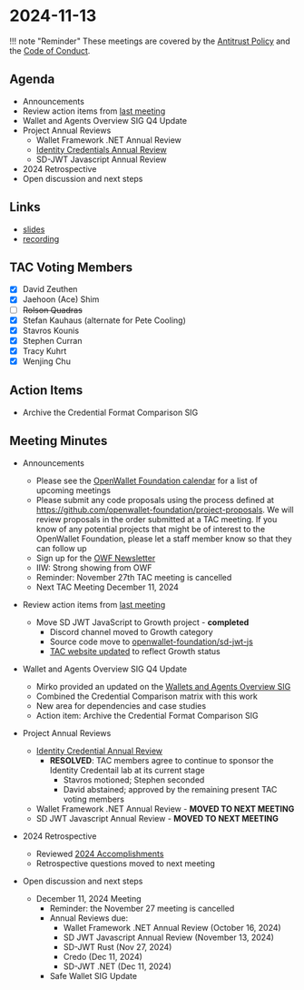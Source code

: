 # 2024-11-13

!!! note "Reminder"
    These meetings are covered by the [Antitrust Policy](../../governance/antitrust.md) and the [Code of Conduct](../../governance/code-of-conduct.md).

## Agenda

- Announcements
- Review action items from [last meeting](./2024-10-30.md#action-items)
- Wallet and Agents Overview SIG Q4 Update
- Project Annual Reviews
    - Wallet Framework .NET Annual Review
    - [Identity Credentials Annual Review](https://tac.openwallet.foundation/projects/reviews/2024/2024-identity-credential-annual/)
    - SD-JWT Javascript Annual Review
- 2024 Retrospective
- Open discussion and next steps

## Links

- [slides](https://docs.google.com/presentation/d/1KoukOTap8rqbiKfckcnOr8jSeoY2qL3FjubA-JjQW6Y/edit?usp=sharing)
- [recording]()

## TAC Voting Members

- [x] David Zeuthen
- [x] Jaehoon (Ace) Shim
- [ ] ~~Rolson Quadras~~
- [x] Stefan Kauhaus (alternate for Pete Cooling)
- [x] Stavros Kounis
- [x] Stephen Curran
- [x] Tracy Kuhrt
- [x] Wenjing Chu

## Action Items
- Archive the Credential Format Comparison SIG

## Meeting Minutes

- Announcements
    - Please see the [OpenWallet Foundation calendar](https://zoom-lfx.platform.linuxfoundation.org/meetings/openwalletfoundation) for a list of upcoming meetings
    - Please submit any code proposals using the process defined at https://github.com/openwallet-foundation/project-proposals. We will review proposals in the order submitted at a TAC meeting. If you know of any potential projects that might be of interest to the OpenWallet Foundation, please let a staff member know so that they can follow up
    - Sign up for the [OWF Newsletter](https://openwallet.foundation/newsletter/)
    - IIW: Strong showing from OWF
    - Reminder: November 27th TAC meeting is cancelled
    - Next TAC Meeting December 11, 2024

- Review action items from [last meeting](./2024-10-30.md#action-items)
    - Move SD JWT JavaScript to Growth project - **completed**
        - Discord channel moved to Growth category
        - Source code move to [openwallet-foundation/sd-jwt-js](https://github.com/openwallet-foundation/sd-jwt-js)
        - [TAC website updated](https://tac.openwallet.foundation/projects/sd-jwt-js/) to reflect Growth status

- Wallet and Agents Overview SIG Q4 Update
    - Mirko provided an updated on the [Wallets and Agents Overview SIG](https://openwallet-foundation.github.io/digital-wallet-and-agent-overviews-sig/#/)
    - Combined the Credential Comparison matrix with this work
    - New area for dependencies and case studies
    - Action item: Archive the Credential Format Comparison SIG

- Project Annual Reviews
    - [Identity Credential Annual Review](https://tac.openwallet.foundation/projects/reviews/2024/2024-identity-credential-annual/)
        - **RESOLVED**: TAC members agree to continue to sponsor the Identity Credentail lab at its current stage
            - Stavros motioned; Stephen seconded
            - David abstained; approved by the remaining present TAC voting members
    - Wallet Framework .NET Annual Review - **MOVED TO NEXT MEETING**
    - SD JWT Javascript Annual Review - **MOVED TO NEXT MEETING**

- 2024 Retrospective
    - Reviewed [2024 Accomplishments](https://docs.google.com/presentation/d/18fg67BqnEYv5l_eL7L5F0byCCmxkBn7mBiOH98gbyUA/edit?usp=sharing)
    - Retrospective questions moved to next meeting

- Open discussion and next steps
    - December 11, 2024 Meeting
        - Reminder: the November 27 meeting is cancelled
        - Annual Reviews due:
            - Wallet Framework .NET Annual Review (October 16, 2024)
            - SD JWT Javascript Annual Review (November 13, 2024)
            - SD-JWT Rust (Nov 27, 2024)
            - Credo (Dec 11, 2024)
            - SD-JWT .NET (Dec 11, 2024)
        - Safe Wallet SIG Update
